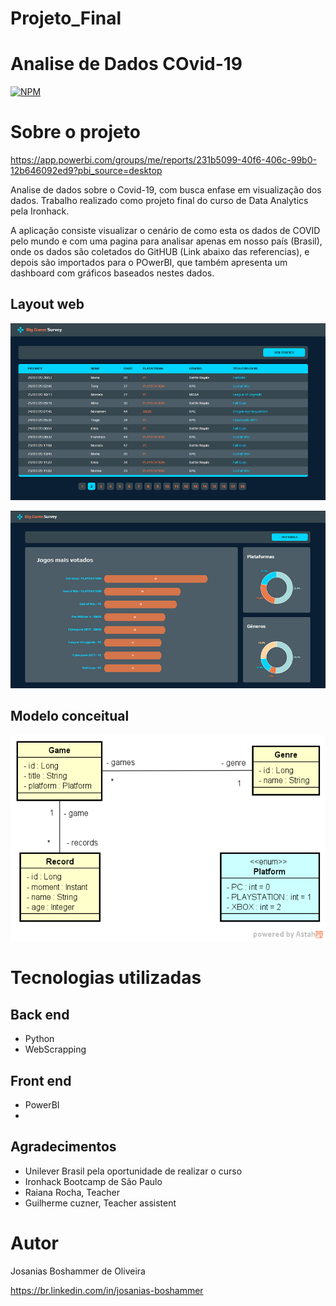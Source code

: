 # Projeto_Final

# Analise de Dados COvid-19
[![NPM](https://img.shields.io/npm/l/react)](https://github.com/Josanias-O/Projeto_Final/blob/main/LICENSE) 

# Sobre o projeto

https://app.powerbi.com/groups/me/reports/231b5099-40f6-406c-99b0-12b646092ed9?pbi_source=desktop

Analise de dados sobre o Covid-19, com busca enfase em visualização dos dados.
Trabalho realizado como projeto final do curso de Data Analytics pela Ironhack.

A aplicação consiste visualizar o cenário de como esta os dados de COVID pelo mundo e com uma pagina para analisar apenas em nosso país (Brasil), onde os dados são coletados do GitHUB (Link abaixo das referencias), e depois são importados para o POwerBI, que também apresenta um dashboard com gráficos baseados nestes dados.

## Layout web
![Web 1](https://github.com/acenelio/assets/raw/main/sds1/web1.png)

![Web 2](https://github.com/acenelio/assets/raw/main/sds1/web2.png)

## Modelo conceitual
![Modelo Conceitual](https://github.com/acenelio/assets/raw/main/sds1/modelo-conceitual.png)

# Tecnologias utilizadas

## Back end
- Python
- WebScrapping

## Front end
- PowerBI
- 
## Agradecimentos
- Unilever Brasil pela oportunidade de realizar o curso
- Ironhack Bootcamp de São Paulo
- Raiana Rocha, Teacher
- Guilherme cuzner, Teacher assistent

# Autor

Josanias Boshammer de Oliveira

https://br.linkedin.com/in/josanias-boshammer
